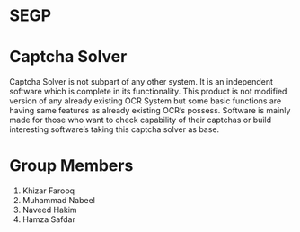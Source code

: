 # SEGP

# Captcha Solver
Captcha Solver is not subpart of any other system. It is an independent software which is complete in its functionality. This product is not modified version of any already existing OCR System but some basic functions are having same features as already existing OCR’s possess. Software is mainly made for those who want to check capability of their captchas or build interesting software’s taking this captcha solver as base. 

# Group Members
1. Khizar Farooq
2. Muhammad Nabeel
3. Naveed Hakim
4. Hamza Safdar


